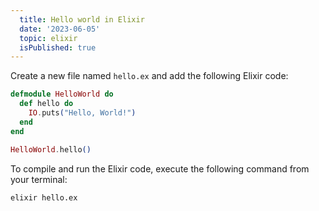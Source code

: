 ```yaml
---
  title: Hello world in Elixir
  date: '2023-06-05'
  topic: elixir
  isPublished: true
---
```


Create a new file named `hello.ex` and add the following Elixir code:

```elixir showLineNumbers
defmodule HelloWorld do
  def hello do
    IO.puts("Hello, World!")
  end
end

HelloWorld.hello()
```

To compile and run the Elixir code, execute the following command from your terminal:
```shell
elixir hello.ex
```

